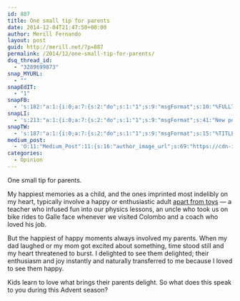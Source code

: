 ```yaml
---
id: 887
title: One small tip for parents
date: 2014-12-04T21:47:50+00:00
author: Merill Fernando
layout: post
guid: http://merill.net/?p=887
permalink: /2014/12/one-small-tip-for-parents/
dsq_thread_id:
  - "3289699873"
snap_MYURL:
  - ""
snapEdIT:
  - "1"
snapFB:
  - 's:182:"a:1:{i:0;a:7:{s:2:"do";s:1:"1";s:9:"msgFormat";s:10:"%FULLTEXT%";s:8:"postType";s:1:"T";s:9:"isAutoImg";s:1:"A";s:8:"imgToUse";s:0:"";s:9:"isAutoURL";s:1:"A";s:8:"urlToUse";s:0:"";}}";'
snapLI:
  - 's:213:"a:1:{i:0;a:7:{s:2:"do";s:1:"1";s:9:"msgFormat";s:41:"New post has been published on %SITENAME%";s:8:"postType";s:1:"A";s:9:"isAutoImg";s:1:"A";s:8:"imgToUse";s:0:"";s:9:"isAutoURL";s:1:"A";s:8:"urlToUse";s:0:"";}}";'
snapTW:
  - 's:187:"a:1:{i:0;a:7:{s:2:"do";s:1:"1";s:9:"msgFormat";s:15:"%TITLE% - %URL%";s:8:"attchImg";s:1:"1";s:9:"isAutoImg";s:1:"A";s:8:"imgToUse";s:0:"";s:9:"isAutoURL";s:1:"A";s:8:"urlToUse";s:0:"";}}";'
medium_post:
  - 'O:11:"Medium_Post":11:{s:16:"author_image_url";s:69:"https://cdn-images-1.medium.com/fit/c/200/200/0*nOSMyIhdQJ9325FH.jpeg";s:10:"author_url";s:26:"https://medium.com/@merill";s:11:"byline_name";N;s:12:"byline_email";N;s:10:"cross_link";s:2:"no";s:2:"id";s:12:"dec77990d2dc";s:21:"follower_notification";s:3:"yes";s:7:"license";s:19:"all-rights-reserved";s:14:"publication_id";s:12:"99858869fb3c";s:6:"status";s:6:"public";s:3:"url";s:65:"https://medium.com/@merill/one-small-tip-for-parents-dec77990d2dc";}'
categories:
  - Opinion
---
```

One small tip for parents.

My happiest memories as a child, and the ones imprinted most indelibly on my heart, typically involve a happy or enthusiastic adult <a href="https://bestforthekids.com/girls-toys-gifts/">apart from toys</a> — a teacher who infused fun into our physics lessons, an uncle who took us on bike rides to Galle face whenever we visited Colombo and a coach who loved his job.

But the happiest of happy moments always involved my parents. When my dad laughed or my mom got excited about something, time stood still and my heart threatened to burst. I delighted to see them delighted; their enthusiasm and joy instantly and naturally transferred to me because I loved to see them happy.

Kids learn to love what brings their parents delight. So what does this speak to you during this Advent season?